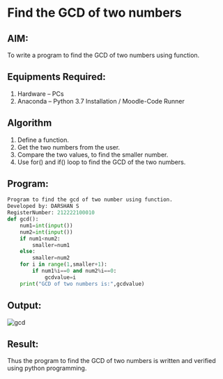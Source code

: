 # Find the GCD of two numbers

## AIM:
To write a program to find the GCD of two numbers using function.

## Equipments Required:
1. Hardware – PCs
2. Anaconda – Python 3.7 Installation / Moodle-Code Runner

## Algorithm
1. Define a function.
2. Get the two numbers from the user.
3. Compare the two values, to find the smaller number.
4. Use for() and if() loop to find the GCD of the two numbers.

## Program:
```python
Program to find the gcd of two number using function.
Developed by: DARSHAN S
RegisterNumber: 212222100010
def gcd():
    num1=int(input())
    num2=int(input())
    if num1<num2:
        smaller=num1
    else:
        smaller=num2
    for i in range(1,smaller+1):
        if num1%i==0 and num2%i==0:
            gcdvalue=i
    print("GCD of two numbers is:",gcdvalue)
```

## Output:
![gcd](https://github.com/Darshans05/GCD-of-two-numbers/assets/115534676/6f24b004-0d58-4848-bf48-6bffdd8a89da)

## Result:
Thus the program to find the GCD of two numbers is written and verified using python programming.
